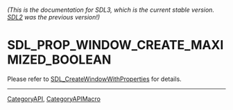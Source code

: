 ###### (This is the documentation for SDL3, which is the current stable version. [SDL2](https://wiki.libsdl.org/SDL2/) was the previous version!)
# SDL_PROP_WINDOW_CREATE_MAXIMIZED_BOOLEAN

Please refer to [SDL_CreateWindowWithProperties](SDL_CreateWindowWithProperties) for details.

----
[CategoryAPI](CategoryAPI), [CategoryAPIMacro](CategoryAPIMacro)

